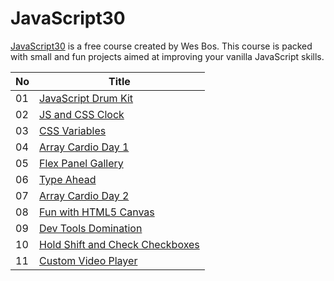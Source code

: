# JavaScript30
[JavaScript30](https://javascript30.com/) is a free course created by Wes Bos. This course is packed with small and fun projects aimed at improving your vanilla JavaScript skills.

No | Title               | 
-- | ------------------- | 
01 | [JavaScript Drum Kit](https://github.com/melikealtin/JavaScript30/tree/master/01%20-%20JavaScript%20Drum%20Kit) 
02 | [JS and CSS Clock](https://github.com/melikealtin/JavaScript30/tree/master/02%20-%20JS%20and%20CSS%20Clock) 
03 | [CSS Variables](https://github.com/melikealtin/JavaScript30/tree/master/01%20-%20JavaScript%20Drum%20Kit) 
04 | [Array Cardio Day 1](https://github.com/melikealtin/JavaScript30/tree/master/04%20-%20Array%20Cardio%20Day%201)
05 | [Flex Panel Gallery](https://github.com/melikealtin/JavaScript30/tree/master/05%20-%20Flex%20Panel%20Gallery)
06 | [Type Ahead](https://github.com/melikealtin/JavaScript30/tree/master/06%20-%20Type%20Ahead) 
07 | [Array Cardio Day 2](https://github.com/melikealtin/JavaScript30/tree/master/07%20-%20Array%20Cardio%20Day%202) 
08 | [Fun with HTML5 Canvas](https://github.com/melikealtin/JavaScript30/tree/master/08%20-%20Fun%20with%20HTML5%20Canvas) 
09 | [Dev Tools Domination](https://github.com/melikealtin/JavaScript30/tree/master/09%20-%20Dev%20Tools%20Domination) 
10 | [Hold Shift and Check Checkboxes](https://github.com/melikealtin/JavaScript30/tree/master/10%20-%20Hold%20Shift%20and%20Check%20Checkboxes) 
11 | [Custom Video Player](https://github.com/melikealtin/JavaScript30/tree/master/11%20-%20Custom%20Video%20Player) 
 
